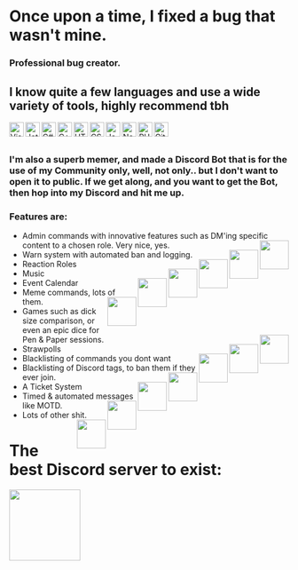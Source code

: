 # Once upon a time, I fixed a bug that wasn't mine.
### Professional bug creator.

## I know quite a few languages and use a wide variety of tools, highly recommend tbh
<img align="left" alt="Visual Studio 2019" width="26px" src="https://img.icons8.com/color/452/visual-studio-2019.png" />
<img align="left" alt="Jetbrains Rider" width="26px" src="https://dashboard.snapcraft.io/site_media/appmedia/2018/11/snap-icon.png" />
<img align="left" alt="C#" width="26px" src="https://static-00.iconduck.com/assets.00/c-sharp-c-icon-456x512-9sej0lrz.png" />
<img align="left" alt="C++" width="26px" src="https://user-images.githubusercontent.com/42747200/46140125-da084900-c26d-11e8-8ea7-c45ae6306309.png" />
<img align="left" alt="HTML5" width="26px" src="https://image.flaticon.com/icons/png/512/1216/1216733.png" />
<img align="left" alt="CSS3" width="26px" src="https://img.icons8.com/color/452/css3.png" />
<img align="left" alt="Javascript" width="26px" src="https://cdn.iconscout.com/icon/free/png-512/javascript-2752148-2284965.png" />
<img align="left" alt="Node.js" width="26px" src="https://cdn.iconscout.com/icon/free/png-512/node-js-1174925.png" />
<img align="left" alt="PHP" width="26px" src="https://image.flaticon.com/icons/png/512/919/919830.png" />
<img align="left" alt="Git" width="26px" src="https://upload.wikimedia.org/wikipedia/commons/thumb/3/3f/Git_icon.svg/1024px-Git_icon.svg.png" />
<br><br>

### I'm also a superb memer, and made a Discord Bot that is for the use of my Community only, well, not only.. but I don't want to open it to public. If we get along, and you want to get the Bot, then hop into my Discord and hit me up.
### Features are:
- Admin commands with innovative features such as DM'ing specific content to a chosen role. Very nice, yes. <img align="right" width="52px" src="https://cdn.discordapp.com/emojis/723003329155956777.png?v=1" />
- Warn system with automated ban and logging. <img align="right" width="52px" src="https://cdn.discordapp.com/emojis/841269620727349259.png?v=1" />
- Reaction Roles <img align="right" width="52px" src="https://cdn.discordapp.com/emojis/608782013691854850.png?v=1" />
- Music <img align="right" width="52px" src="https://cdn.discordapp.com/emojis/591270147445096453.png?v=1" />
- Event Calendar <img align="right" width="52px" src="https://cdn.discordapp.com/emojis/686714978492874969.png?v=1" />
- Meme commands, lots of them. <img align="right" width="52px" src="https://cdn.discordapp.com/emojis/678905270663118878.png?v=1" />
- Games such as dick size comparison, or even an epic dice for Pen & Paper sessions. <img align="right" width="52px" src="https://cdn.discordapp.com/emojis/704351522124988489.png?v=1" />
- Strawpolls <img align="right" width="52px" src="https://cdn.discordapp.com/emojis/708133810302222426.png?v=1" />
- Blacklisting of commands you dont want <img align="right" width="52px" src="https://cdn.discordapp.com/emojis/670402733525827584.png?v=1" />
- Blacklisting of Discord tags, to ban them if they ever join. <img align="right" width="52px" src="https://cdn.discordapp.com/emojis/697638528779288698.png?v=1" />
- A Ticket System <img align="right" width="52px" src="https://cdn.discordapp.com/emojis/615562863263744027.png?v=1" />
- Timed & automated messages like MOTD. <img align="right" width="52px" src="https://cdn.discordapp.com/emojis/855029419399446548.png?v=1" />
- Lots of other shit. <img align="right" width="52px" src="https://cdn.discordapp.com/emojis/682256038262865994.png?v=1" />

# The best Discord server to exist:
[<img align="left" width="128px" src="https://cdn4.iconfinder.com/data/icons/logos-and-brands/512/91_Discord_logo_logos-512.png" />](https://discord.gg/5Ftmnv9)
